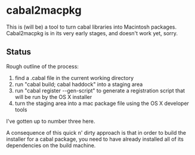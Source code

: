 cabal2macpkg
============

This is (will be) a tool to turn cabal libraries into Macintosh
packages. Cabal2macpkg is in its very early stages, and doesn't work
yet, sorry.

Status
------
Rough outline of the process:

1. find a .cabal file in the current working directory
2. run "cabal build; cabal haddock" into a staging area
3. run "cabal register --gen-script" to generate a registration
   script that will be run by the OS X installer
4. turn the staging area into a mac package file using the OS X
   developer tools

I've gotten up to number three here.

A consequence of this quick n' dirty approach is that in order to
build the installer for a cabal package, you need to have already
installed all of its dependencies on the build machine.
